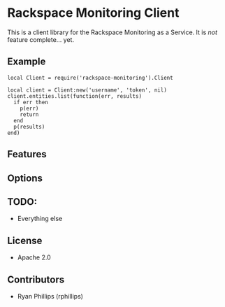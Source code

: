 # Rackspace Monitoring Client

This is a client library for the Rackspace Monitoring as a Service. It is _not_ feature
complete... yet.

## Example
    local Client = require('rackspace-monitoring').Client

    local client = Client:new('username', 'token', nil)
    client.entities.list(function(err, results)
      if err then
        p(err)
        return
      end
      p(results)
    end)

## Features

## Options

## TODO:

  * Everything else

## License

  * Apache 2.0

## Contributors

  * Ryan Phillips (rphillips) <rackspace>

